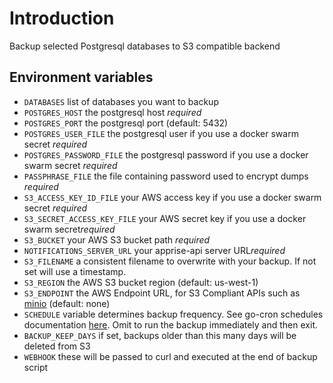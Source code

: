 # Introduction  
Backup selected Postgresql databases to S3 compatible backend 


## Environment variables

- `DATABASES` list of databases you want to backup
- `POSTGRES_HOST` the postgresql host *required*
- `POSTGRES_PORT` the postgresql port (default: 5432)
- `POSTGRES_USER_FILE` the postgresql user if you use a docker swarm secret *required*
- `POSTGRES_PASSWORD_FILE` the postgresql password if you use a docker swarm secret *required*
- `PASSPHRASE_FILE` the file containing password used to encrypt dumps *required*
- `S3_ACCESS_KEY_ID_FILE` your AWS access key if you use a docker swarm secret *required*
- `S3_SECRET_ACCESS_KEY_FILE` your AWS secret key if you use a docker swarm secret*required*
- `S3_BUCKET` your AWS S3 bucket path *required*
- `NOTIFICATIONS_SERVER_URL` your apprise-api server URL*required*
- `S3_FILENAME` a consistent filename to overwrite with your backup.  If not set will use a timestamp.
- `S3_REGION` the AWS S3 bucket region (default: us-west-1)
- `S3_ENDPOINT` the AWS Endpoint URL, for S3 Compliant APIs such as [minio](https://minio.io) (default: none)
- `SCHEDULE` variable determines backup frequency. See go-cron schedules documentation [here](http://godoc.org/github.com/robfig/cron#hdr-Predefined_schedules). Omit to run the backup immediately and then exit.
- `BACKUP_KEEP_DAYS` if set, backups older than this many days will be deleted from S3
- `WEBHOOK` these will be passed to curl and executed at the end of backup script
